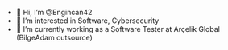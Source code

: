 - 👋 Hi, I’m @Engincan42
- 👀 I’m interested in Software, Cybersecurity
- 🌱 I’m currently working as a Software Tester at Arçelik Global (BilgeAdam outsource)
<!---
Engincan42/Engincan42 is a ✨ special ✨ repository because its `README.md` (this file) appears on your GitHub profile.
You can click the Preview link to take a look at your changes.
--->
